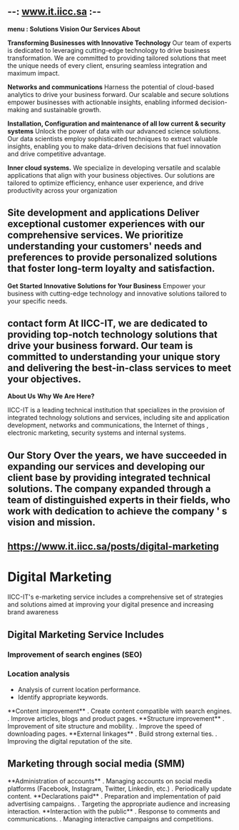 ## --: www.it.iicc.sa :--
**menu : Solutions Vision Our Services About**

**Transforming Businesses with Innovative Technology**
Our team of experts is dedicated to leveraging cutting-edge technology to drive business transformation. We are committed to providing tailored solutions that meet the unique needs of every client, ensuring seamless integration and maximum impact.

**Networks and communications**
Harness the potential of cloud-based analytics to drive your business forward. Our scalable and secure solutions empower businesses with actionable insights, enabling informed decision-making and sustainable growth.

**Installation, Configuration and maintenance of all low current & security systems**
Unlock the power of data with our advanced science solutions. Our data scientists employ sophisticated techniques to extract valuable insights, enabling you to make data-driven decisions that fuel innovation and drive competitive advantage.

**Inner cloud systems.**
We specialize in developing versatile and scalable applications that align with your business objectives. Our solutions are tailored to optimize efficiency, enhance user experience, and drive productivity across your organization

**Site development and applications**
Deliver exceptional customer experiences with our comprehensive services. We prioritize understanding your customers' needs and preferences to provide personalized solutions that foster long-term loyalty and satisfaction.
---------------------------------
**Get Started**
**Innovative Solutions for Your Business**
Empower your business with cutting-edge technology and innovative solutions tailored to your specific needs.

**contact form**
At IICC-IT, we are dedicated to providing top-notch technology solutions that drive your business forward. Our team is committed to understanding your unique story and delivering the best-in-class services to meet your objectives.
----------------------------------
**About Us**
**Why We Are Here?**

IICC-IT is a leading technical institution that specializes in the provision of integrated technology solutions and services, including site and application development, networks and communications, the Internet of things , electronic marketing, security systems and internal systems.

**Our Story**
Over the years, we have succeeded in expanding our services and developing our client base by providing integrated technical solutions. The company expanded through a team of distinguished experts in their fields, who work with dedication to achieve the company ' s vision and mission.
-----------------------------------
## https://www.it.iicc.sa/posts/digital-marketing
<h1>Digital Marketing</h1>
<p>IICC-IT's e-marketing service includes a comprehensive set of strategies and solutions aimed at improving your digital presence and increasing brand awareness</p>
<h2>Digital Marketing Service Includes</h2>
<h3>Improvement of search engines (SEO)</h3>
<h3>Location analysis</h3>
<ul>
<li>Analysis of current location performance.</li>
<li>Identify appropriate keywords.</li>
</ul>
**Content improvement**
. Create content compatible with search engines.
. Improve articles, blogs and product pages.
**Structure improvement**
. Improvement of site structure and mobility.
. Improve the speed of downloading pages.
**External linkages**
. Build strong external ties.
. Improving the digital reputation of the site.
<h2>Marketing through social media (SMM)</h2>
**Administration of accounts**
. Managing accounts on social media platforms (Facebook, Instagram, Twitter, Linkedin, etc.)
. Periodically update content.
**Declarations paid**
. Preparation and implementation of paid advertising campaigns.
. Targeting the appropriate audience and increasing interaction.
**Interaction with the public**
. Response to comments and communications.
. Managing interactive campaigns and competitions.

